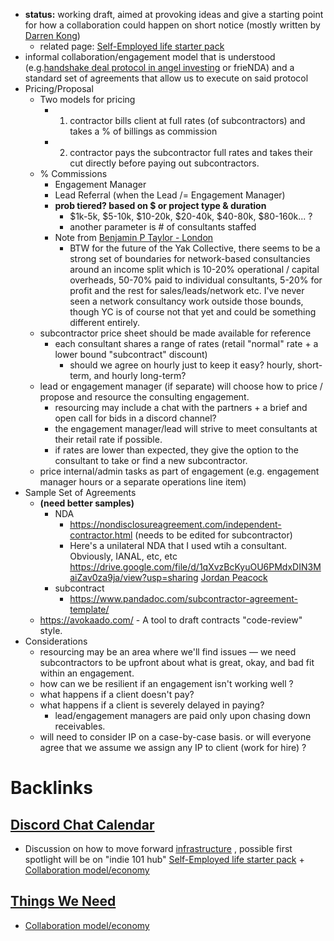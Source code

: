 - **status:** working draft, aimed at provoking ideas and give a starting point for how a collaboration could happen on short notice (mostly written by [Darren Kong](<../Darren Kong.md>))
    - related page: [Self-Employed life starter pack](<../Self-Employed life starter pack.md>)
- informal collaboration/engagement model that is understood (e.g.[handshake deal protocol in angel investing](https://www.ycombinator.com/handshake/) or frieNDA) and a standard set of agreements that allow us to execute on said protocol
- Pricing/Proposal
    - Two models for pricing
        - 1. contractor bills client at full rates (of subcontractors) and takes a % of billings as commission
        - 2. contractor pays the subcontractor full rates and takes their cut directly before paying out subcontractors. 
    - % Commissions
        - Engagement Manager 
        - Lead Referral (when the Lead /= Engagement Manager)
        - __prob tiered? based on $ or project type & duration__
            - $1k-5k, $5-10k, $10-20k, $20-40k, $40-80k, $80-160k...  ? 
            - another parameter is # of consultants staffed
        - Note from [Benjamin P Taylor - London](<../Benjamin P Taylor - London.md>)
            - BTW for the future of the Yak Collective, there seems to be a strong set of boundaries for network-based consultancies around an income split which is 10-20% operational / capital overheads, 50-70% paid to individual consultants, 5-20% for profit and the rest for sales/leads/network etc. I've never seen a network consultancy work outside those bounds, though YC is of course not that yet and could be something different entirely.
    - subcontractor price sheet should be made available for reference
        - each consultant shares a range of rates (retail "normal" rate + a lower bound "subcontract" discount)
            - should we agree on hourly just to keep it easy? hourly, short-term, and hourly long-term? 
    - lead or engagement manager (if separate) will choose how to price / propose and resource the consulting engagement.
        - resourcing may include a chat with the partners + a brief and open call for bids in a discord channel? 
        - the engagement manager/lead will strive to meet consultants at their retail rate if possible. 
        - if rates are lower than expected, they give the option to the consultant to take or find a new subcontractor.
    - price internal/admin tasks as part of engagement (e.g. engagement manager hours or a separate operations line item)
- Sample Set of Agreements 
    - __(need better samples)__ 
        - NDA
            - https://nondisclosureagreement.com/independent-contractor.html  (needs to be edited for subcontractor)
            - Here's a unilateral NDA that I used wtih a consultant. Obviously, IANAL, etc, etc
https://drive.google.com/file/d/1qXvzBcKyuOU6PMdxDIN3MaiZav0za9ja/view?usp=sharing [Jordan Peacock](<../Jordan Peacock.md>)
        - subcontract
            - https://www.pandadoc.com/subcontractor-agreement-template/
    - https://avokaado.com/ - A tool to draft contracts "code-review" style.
- Considerations
    - resourcing may be an area where we'll find issues — we need subcontractors to be upfront about what is great, okay, and bad fit within an engagement.
    - how can we be resilient if an engagement isn't working well ? 
    - what happens if a client doesn't pay?
    - what happens if a client is severely delayed in paying?
        - lead/engagement managers are paid only upon chasing down receivables.
    - will need to consider IP on a case-by-case basis. or will everyone agree that we assume we assign any IP to client (work for hire) ? 

# Backlinks
## [Discord Chat Calendar](<Discord Chat Calendar.md>)
- Discussion on how to move forward [infrastructure](<../infrastructure.md>) , possible first spotlight will be on "indie 101 hub" [Self-Employed life starter pack](<../Self-Employed life starter pack.md>) + [Collaboration model/economy](<../Collaboration model/economy.md>)

## [Things We Need](<Things We Need.md>)
- [Collaboration model/economy](<../Collaboration model/economy.md>)

